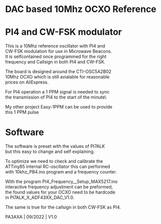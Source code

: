 # DAC based 10Mhz OCXO Reference
# PI4 and CW-FSK modulator

This is a 10Mhz reference oscillator with PI4 and\
CW-FSK modulation for use in Microwave Beacons.\
It is selfcontained once programmed for the right\
frequency and Callsign in both PI4 and CW-FSK.

The board is designed around the CTI-OSC5A2B02\
10Mhz OCXO which is still avialable for reasonable\
prices on AliExpress.

For PI4 operation a 1 PPM signal is needed to sync\
the transmission of PI4 to the start of the minute\

My other project Easy-1PPM can be used to provide\
this 1 PPM pulse

# Software

The software is preset with the values of PI7ALK\
but this easy to change and self explaining.

To optimize we need to check and calibrate the\
ATTiny85 internal RC-oscillator this can performed\
with 10khz_PB4.ino program and a frequency counter.

With the program PI4_Frequency__Setup_MAX5217.ino\
interactive frequency adjustment can be preformed,\
the found values for your OCXO need to be hardcode\
in PI7ALK_X_ADF43XX_DAC_V1.0.

The same is true for the callsign in both CW-FSK as PI4.

PA3AXA | 09/2022  | V1.0
 
